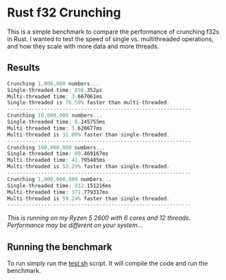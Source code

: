 # Rust f32 Crunching

This is a simple benchmark to compare the performance of crunching f32s in Rust. I wanted
to test the speed of single vs. multithreaded operations, and how they scale with more data
and more threads.

## Results

```rs
Crunching 1,000,000 numbers...
Single-threaded time: 858.352µs
Multi-threaded time: 3.667061ms
Single-threaded is 76.59% faster than multi-threaded.
------------------------------------------------------------
Crunching 10,000,000 numbers...
Single-threaded time: 8.145755ms
Multi-threaded time: 5.620677ms
Multi-threaded is 31.00% faster than single-threaded.
------------------------------------------------------------
Crunching 100,000,000 numbers...
Single-threaded time: 89.469167ms
Multi-threaded time: 41.795485ms
Multi-threaded is 53.29% faster than single-threaded.
------------------------------------------------------------
Crunching 1,000,000,000 numbers...
Single-threaded time: 912.151216ms
Multi-threaded time: 371.779317ms
Multi-threaded is 59.24% faster than single-threaded.
------------------------------------------------------------
```

*This is running on my Ryzen 5 2600 with 6 cores and 12 threads. Performance may be different on your system...*

## Running the benchmark

To run simply run the [test.sh](./test.sh) script. It will compile the code and run the benchmark.
